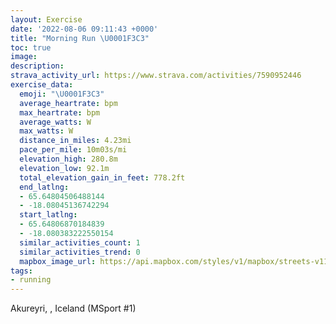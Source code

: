 ```yaml
---
layout: Exercise
date: '2022-08-06 09:11:43 +0000'
title: "Morning Run \U0001F3C3"
toc: true
image:
description:
strava_activity_url: https://www.strava.com/activities/7590952446
exercise_data:
  emoji: "\U0001F3C3"
  average_heartrate: bpm
  max_heartrate: bpm
  average_watts: W
  max_watts: W
  distance_in_miles: 4.23mi
  pace_per_mile: 10m03s/mi
  elevation_high: 280.8m
  elevation_low: 92.1m
  total_elevation_gain_in_feet: 778.2ft
  end_latlng:
  - 65.64804506488144
  - -18.08045136742294
  start_latlng:
  - 65.64806870184839
  - -18.080383222550154
  similar_activities_count: 1
  similar_activities_trend: 0
  mapbox_image_url: https://api.mapbox.com/styles/v1/mapbox/streets-v11/static/path-5+787af2-1.0(k%7BtoKlijmB%5DHUQ_%40Qe%40%5DIDOWYMKSG_%40BcAFa%40p%40qCTg%40ZEJhA%60%40%60A%60BFp%40Lx%40%7C%40h%40jA%60AbDb%40l%40d%40TnAB%5CTZ%60%40ZtAJbBAz%40KnAO~%40B%60%40ArBB%40EpA%3FdBFlACZDNhARh%40Cv%40l%40v%40JzAf%40~%40%60%40%5CRV%40ZVj%40J%5E%40r%40W~AUXYZELMNJrAKb%40%5CD%5CPVLM%3F%5E%5Eb%40ZdAL%7C%40A%5CMbCCbBDVAhAHh%40%60%40%60%40Rb%40ZvBLzABFEb%40AzA%3FbBBNC%60Aq%40jFEDg%40%7CCMpBJJGQCH%40JJQJIr%40M%5EDHOTAFE%5E_A%60%40CN%5BVSR%5BJ%5BJHTM%60%40%3FN%5BDe%40ZeAPOT%3FL%5B%3FYF%5B%60%40o%40d%40mCXs%40HgACWQa%40%40SQu%40IaBQ%5BM%7D%40MMAs%40DgAJm%40As%40BYV%5DTgAb%40u%40RH%60%40KVPTSZNhG%7CORWLNFVCj%40DHZe%40NXFCHi%40%60%40Xv%40KVJPURm%40R%5Dh%40F%60%40%60AH%5E%40TK%5CGr%40FVNTFbAKd%40Sf%40QMc%40%5CM%3FMb%40ORKFGd%40B%60%40P%60%40Lr%40l%40d%40Hj%40Q%5CUAy%40Nm%40_%40K%3FWTM%60%40IFWK%5Ba%40QNOW_%40Uc%40J_%40f%40MAMRCNe%40Ty%40PW~%40MnAKDEPI%3FKn%40Or%40KJCXGPm%40%40QWKAMPMj%40Wb%40MbAi%40zAANWz%40Ed%40%3FzAIPC~%40IVGtBNjBAt%40MXi%40z%40Wt%40g%40lBAb%40ENm%40N%5C%40AHCI%40IOp%40QNEVSZUz%40Gd%40%5B%5EIt%40Yt%40IHExASdBIZ%3FfAGb%40%40PU%7C%40%3F~Cg%40nBExBB~ALL%3FGD%3FXf%40z%40j%40Jb%40M%5Bc%40%5Du%40cA%5DMLSCu%40FsC%60%40eAFe%40AmC%5CmBBcBPgBe%40e%40OGGi%40CAA%5EAOO%5DAg%40So%40%3FMGIIJWm%40QCOSSK%7B%40HMCDIs%40%3FYY_%40%40UYMIEFY_%40K_%40EBg%40c%40Wg%40C%5DSw%40U_%40Ik%40QSSs%40LMULQ_%40IaD%3F%7B%40DSKaABKEKIk%40D%5BA%5Da%40qESg%40g%40_%40%7B%40CUa%40Gi%40ELIc%40%40gBQgCg%40gCYi%40CoAGCCh%40WTSFKT%7B%40SM_A%5DgFB%5BEWGcCFyFGaA%40w%40GYEcCMwDAuBHwDIUc%40m%40m%40a%40AIJcAAQHc%40PsBRkAVcAdAgCVaAFDAa%40J_BEuAOgA%5D_A%5Da%40_BEi%40WU%5D%5Dy%40g%40kBAGDAg%40a%40eAmA%7D%40UcADYQMSOk%40GmAMWUT%7D%40dDKn%40Ct%40Hz%40fAl%40RT~Ad%40),pin-s-s+e5b22e(-18.08039,65.64806),pin-s-f+89ae00(-18.08046,65.64804000000007)/auto/800x800?access_token=pk.eyJ1Ijoiam9zaGJlY2ttYW4iLCJhIjoiY205eWR2aDd1MWZ6djJrbXc4a3M0bWZleiJ9.XiG9OWkNcZk2QzjJbxLB4A
tags:
- running
---
```




Akureyri, , Iceland (MSport #1)
